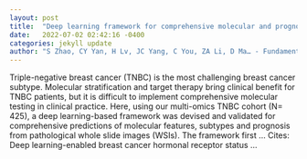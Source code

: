 ```yaml
---
layout: post
title:  "Deep learning framework for comprehensive molecular and prognostic stratifications of triple-negative breast cancer"
date:   2022-07-02 02:42:16 -0400
categories: jekyll update
author: "S Zhao, CY Yan, H Lv, JC Yang, C You, ZA Li, D Ma… - Fundamental Research, 2022"
---
```

Triple-negative breast cancer (TNBC) is the most challenging breast cancer subtype. Molecular stratification and target therapy bring clinical benefit for TNBC patients, but it is difficult to implement comprehensive molecular testing in clinical practice. Here, using our multi-omics TNBC cohort (N= 425), a deep learning-based framework was devised and validated for comprehensive predictions of molecular features, subtypes and prognosis from pathological whole slide images (WSIs). The framework first …
Cites: ‪Deep learning-enabled breast cancer hormonal receptor status …‬  